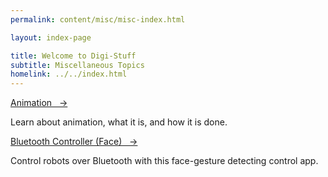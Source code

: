 ```yaml
---
permalink: content/misc/misc-index.html

layout: index-page

title: Welcome to Digi-Stuff
subtitle: Miscellaneous Topics
homelink: ../../index.html
---
```


<div class="full-size-content-container">

  <div id="mobile-disclaimer" class="mobile-disclaimer"></div>
  
  <div class="topic-container">
    <a class="topic-link" href="{{site.baseurl}}/content/misc/anim/anim-index.html">Animation&nbsp;&nbsp;&nbsp;&#x2192;</a>
    <p class="topic-description">
      Learn about animation, what it is, and how it is done.
    </p>
  </div>

  <div class="topic-container">
    <a class="topic-link" href="{{site.baseurl}}/content/misc/bt-controller-face/index.html">Bluetooth Controller (Face)&nbsp;&nbsp;&nbsp;&#x2192;</a>
    <p class="topic-description">
      Control robots over Bluetooth with this face-gesture detecting control app.
    </p>
  </div>
                
</div>